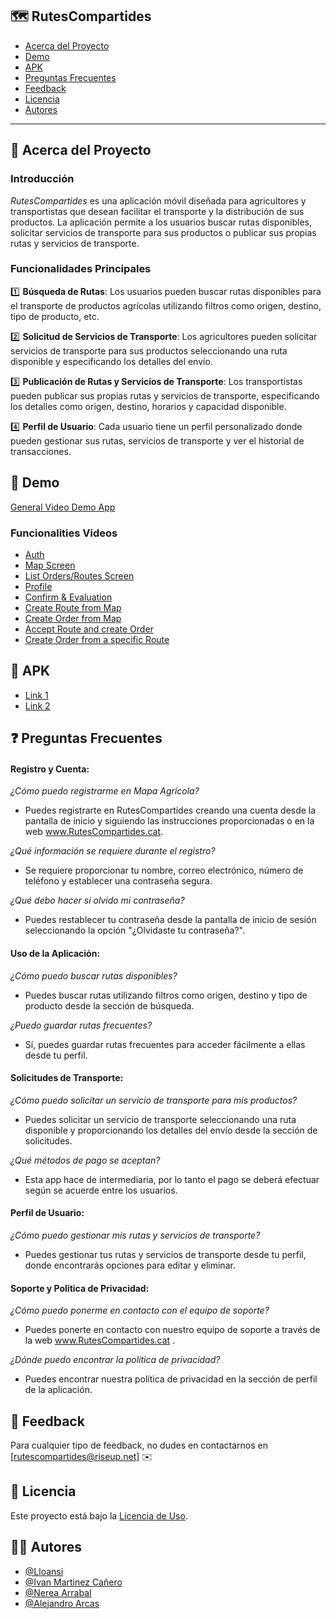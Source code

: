 ## 🗺️ RutesCompartides

- [Acerca del Proyecto](#acerca-del-proyecto)
- [Demo](#demo)
- [APK](#apk)
- [Preguntas Frecuentes](#preguntas-frecuentes)
- [Feedback](#feedback)
- [Licencia](#licencia)
- [Autores](#autores)

---

## 🌱 Acerca del Proyecto

### Introducción
*RutesCompartides* es una aplicación móvil diseñada para agricultores y transportistas que desean facilitar el transporte y la distribución de sus productos. La aplicación permite a los usuarios buscar rutas disponibles, solicitar servicios de transporte para sus productos o publicar sus propias rutas y servicios de transporte.

### Funcionalidades Principales

1️⃣ **Búsqueda de Rutas**: Los usuarios pueden buscar rutas disponibles para el transporte de productos agrícolas utilizando filtros como origen, destino, tipo de producto, etc.

2️⃣ **Solicitud de Servicios de Transporte**: Los agricultores pueden solicitar servicios de transporte para sus productos seleccionando una ruta disponible y especificando los detalles del envío.

3️⃣ **Publicación de Rutas y Servicios de Transporte**: Los transportistas pueden publicar sus propias rutas y servicios de transporte, especificando los detalles como origen, destino, horarios y capacidad disponible.

4️⃣ **Perfil de Usuario**: Cada usuario tiene un perfil personalizado donde pueden gestionar sus rutas, servicios de transporte y ver el historial de transacciones.

## 🎥 Demo
[General Video Demo App](https://mega.nz/file/VfkxVJpY#IqJdhnfRYpvan7MmpMh3YrRpCVB5o-lqAThnZkPIevo)
### Funcionalities Videos
- [Auth](https://mega.nz/file/VW8hEC4J#eOoBXof7sqyFnPNyV5WvrD1cjq713bPUzSuH_DVRxgI)
- [Map Screen](https://mega.nz/file/MT02hKJA#lcRqmaWaAy0DGWb872afPzV3Vxn0g8mYopCS9nybTc8)
- [List Orders/Routes Screen](https://mega.nz/file/gHNkUbiY#w3JiKlez6emPudNwaWzB1r6NAeFyFOx71hRrnlE8JmU)
- [Profile](https://mega.nz/file/QTVDnb6T#OP-r7s9vV_rEcoqZHkhRT3qvPDbDER6NUodm3hlVjKA)
- [Confirm & Evaluation](https://mega.nz/file/8XVFzRpA#XnDulW0qajR8t0TzE3ZsakKCkGN9GmraZR-QxEdaFEk)
- [Create Route from Map](https://mega.nz/file/kHlmiZCD#gJv36oG8GkKE1Hl7YHVWmmZeE3kZwVm6YU6ReR0J1qg)
- [Create Order from Map](https://mega.nz/file/pGkiBSrQ#fING2_k9D7FwnTkRU8tWHsNZMSumiOo2yAUioXUoWlw)
- [Accept Route and create Order](https://mega.nz/file/hLkGDZaS#mNbx_WpHAGeQt2HJwWgEDfRXvYGhZVU8jVnRFFC18xU)
- [Create Order from a specific Route](https://mega.nz/file/9X12zYDY#6zGbyt9JvounRrtMrqSL6FDDP8Ms3R3uuaWaUhONY-E)


## 🔗 APK
- [Link 1](https://mega.nz/file/JPUHnRxZ#gaUhXpsVhZSlect9NqA0ZUeUNra5cZc1_5LmavaNZ50)
- [Link 2](https://www.mediafire.com/file/7bu4axeuoxst1ux/app-debug.apk/file)


## ❓ Preguntas Frecuentes

#### Registro y Cuenta:
*¿Cómo puedo registrarme en Mapa Agrícola?*
- Puedes registrarte en RutesCompartides creando una cuenta desde la pantalla de inicio y siguiendo las instrucciones proporcionadas o en la web www.RutesCompartides.cat.

*¿Qué información se requiere durante el registro?*
- Se requiere proporcionar tu nombre, correo electrónico, número de teléfono y establecer una contraseña segura.

*¿Qué debo hacer si olvido mi contraseña?*
- Puedes restablecer tu contraseña desde la pantalla de inicio de sesión seleccionando la opción "¿Olvidaste tu contraseña?".

#### Uso de la Aplicación:
*¿Cómo puedo buscar rutas disponibles?*
- Puedes buscar rutas utilizando filtros como origen, destino y tipo de producto desde la sección de búsqueda.

*¿Puedo guardar rutas frecuentes?*
- Sí, puedes guardar rutas frecuentes para acceder fácilmente a ellas desde tu perfil.

#### Solicitudes de Transporte:
*¿Cómo puedo solicitar un servicio de transporte para mis productos?*
- Puedes solicitar un servicio de transporte seleccionando una ruta disponible y proporcionando los detalles del envío desde la sección de solicitudes.

*¿Qué métodos de pago se aceptan?*
- Esta app hace de intermediaria, por lo tanto el pago se deberá efectuar según se acuerde entre los usuarios.

#### Perfil de Usuario:
*¿Cómo puedo gestionar mis rutas y servicios de transporte?*
- Puedes gestionar tus rutas y servicios de transporte desde tu perfil, donde encontrarás opciones para editar y eliminar.

#### Soporte y Política de Privacidad:
*¿Cómo puedo ponerme en contacto con el equipo de soporte?*
- Puedes ponerte en contacto con nuestro equipo de soporte a través de la web www.RutesCompartides.cat .

*¿Dónde puedo encontrar la política de privacidad?*
- Puedes encontrar nuestra política de privacidad en la sección de perfil de la aplicación.

## 📝 Feedback
Para cualquier tipo de feedback, no dudes en contactarnos en [rutescompartides@riseup.net] ✉️

## 📜 Licencia
Este proyecto está bajo la [Licencia de Uso](LICENSE.txt).

## 👨‍💻 Autores
- [@Lloansi](https://github.com/Lloansi)
- [@Ivan Martinez Cañero](https://github.com/IvanCaEz)
- [@Nerea Arrabal](https://github.com/NereaAL)
- [@Alejandro Arcas](https://github.com/AlejandroAndroidDev)
